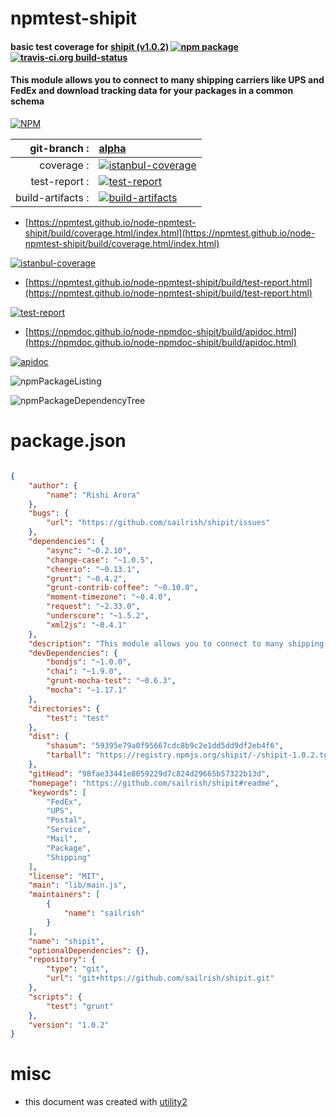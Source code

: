 # npmtest-shipit

#### basic test coverage for  [shipit (v1.0.2)](https://github.com/sailrish/shipit#readme)  [![npm package](https://img.shields.io/npm/v/npmtest-shipit.svg?style=flat-square)](https://www.npmjs.org/package/npmtest-shipit) [![travis-ci.org build-status](https://api.travis-ci.org/npmtest/node-npmtest-shipit.svg)](https://travis-ci.org/npmtest/node-npmtest-shipit)

#### This module allows you to connect to many shipping carriers like UPS and FedEx and download tracking data for your packages in a common schema

[![NPM](https://nodei.co/npm/shipit.png?downloads=true&downloadRank=true&stars=true)](https://www.npmjs.com/package/shipit)

| git-branch : | [alpha](https://github.com/npmtest/node-npmtest-shipit/tree/alpha)|
|--:|:--|
| coverage : | [![istanbul-coverage](https://npmtest.github.io/node-npmtest-shipit/build/coverage.badge.svg)](https://npmtest.github.io/node-npmtest-shipit/build/coverage.html/index.html)|
| test-report : | [![test-report](https://npmtest.github.io/node-npmtest-shipit/build/test-report.badge.svg)](https://npmtest.github.io/node-npmtest-shipit/build/test-report.html)|
| build-artifacts : | [![build-artifacts](https://npmtest.github.io/node-npmtest-shipit/glyphicons_144_folder_open.png)](https://github.com/npmtest/node-npmtest-shipit/tree/gh-pages/build)|

- [https://npmtest.github.io/node-npmtest-shipit/build/coverage.html/index.html](https://npmtest.github.io/node-npmtest-shipit/build/coverage.html/index.html)

[![istanbul-coverage](https://npmtest.github.io/node-npmtest-shipit/build/screenCapture.buildCi.browser.%252Ftmp%252Fbuild%252Fcoverage.lib.html.png)](https://npmtest.github.io/node-npmtest-shipit/build/coverage.html/index.html)

- [https://npmtest.github.io/node-npmtest-shipit/build/test-report.html](https://npmtest.github.io/node-npmtest-shipit/build/test-report.html)

[![test-report](https://npmtest.github.io/node-npmtest-shipit/build/screenCapture.buildCi.browser.%252Ftmp%252Fbuild%252Ftest-report.html.png)](https://npmtest.github.io/node-npmtest-shipit/build/test-report.html)

- [https://npmdoc.github.io/node-npmdoc-shipit/build/apidoc.html](https://npmdoc.github.io/node-npmdoc-shipit/build/apidoc.html)

[![apidoc](https://npmdoc.github.io/node-npmdoc-shipit/build/screenCapture.buildCi.browser.%252Ftmp%252Fbuild%252Fapidoc.html.png)](https://npmdoc.github.io/node-npmdoc-shipit/build/apidoc.html)

![npmPackageListing](https://npmtest.github.io/node-npmtest-shipit/build/screenCapture.npmPackageListing.svg)

![npmPackageDependencyTree](https://npmtest.github.io/node-npmtest-shipit/build/screenCapture.npmPackageDependencyTree.svg)



# package.json

```json

{
    "author": {
        "name": "Rishi Arora"
    },
    "bugs": {
        "url": "https://github.com/sailrish/shipit/issues"
    },
    "dependencies": {
        "async": "~0.2.10",
        "change-case": "~1.0.5",
        "cheerio": "~0.13.1",
        "grunt": "~0.4.2",
        "grunt-contrib-coffee": "~0.10.0",
        "moment-timezone": "~0.4.0",
        "request": "~2.33.0",
        "underscore": "~1.5.2",
        "xml2js": "~0.4.1"
    },
    "description": "This module allows you to connect to many shipping carriers like UPS and FedEx and download tracking data for your packages in a common schema",
    "devDependencies": {
        "bondjs": "~1.0.0",
        "chai": "~1.9.0",
        "grunt-mocha-test": "~0.6.3",
        "mocha": "~1.17.1"
    },
    "directories": {
        "test": "test"
    },
    "dist": {
        "shasum": "59395e79a0f95667cdc8b9c2e1dd5dd9df2eb4f6",
        "tarball": "https://registry.npmjs.org/shipit/-/shipit-1.0.2.tgz"
    },
    "gitHead": "98fae33441e8059229d7c824d29665b57322b13d",
    "homepage": "https://github.com/sailrish/shipit#readme",
    "keywords": [
        "FedEx",
        "UPS",
        "Postal",
        "Service",
        "Mail",
        "Package",
        "Shipping"
    ],
    "license": "MIT",
    "main": "lib/main.js",
    "maintainers": [
        {
            "name": "sailrish"
        }
    ],
    "name": "shipit",
    "optionalDependencies": {},
    "repository": {
        "type": "git",
        "url": "git+https://github.com/sailrish/shipit.git"
    },
    "scripts": {
        "test": "grunt"
    },
    "version": "1.0.2"
}
```



# misc
- this document was created with [utility2](https://github.com/kaizhu256/node-utility2)

